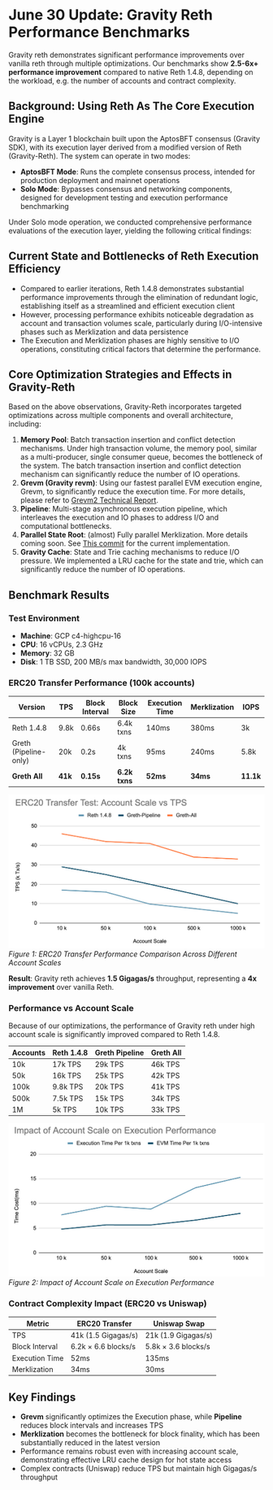 # June 30 Update: Gravity Reth Performance Benchmarks

Gravity reth demonstrates significant performance improvements over vanilla reth through multiple optimizations. Our benchmarks show **2.5-6x+ performance improvement** compared to native Reth 1.4.8, depending on the workload, e.g. the number of accounts and contract complexity.

## Background: Using Reth As The Core Execution Engine

Gravity is a Layer 1 blockchain built upon the AptosBFT consensus (Gravity SDK), with its execution layer derived from a modified version of Reth (Gravity-Reth). The system can operate in two modes:

-   **AptosBFT Mode**: Runs the complete consensus process, intended for production deployment and mainnet operations
-   **Solo Mode**: Bypasses consensus and networking components, designed for development testing and execution performance benchmarking

Under Solo mode operation, we conducted comprehensive performance evaluations of the execution layer, yielding the following critical findings:

## Current State and Bottlenecks of Reth Execution Efficiency

-   Compared to earlier iterations, Reth 1.4.8 demonstrates substantial performance improvements through the elimination of redundant logic, establishing itself as a streamlined and efficient execution client
-   However, processing performance exhibits noticeable degradation as account and transaction volumes scale, particularly during I/O-intensive phases such as Merklization and data persistence
-   The Execution and Merklization phases are highly sensitive to I/O operations, constituting critical factors that determine the performance.

## Core Optimization Strategies and Effects in Gravity-Reth

Based on the above observations, Gravity-Reth incorporates targeted optimizations across multiple components and overall architecture, including:

1. **Memory Pool**: Batch transaction insertion and conflict detection mechanisms. Under high transaction volume, the memory pool, similar as a multi-producer, single consumer queue, becomes the bottleneck of the system. The batch transaction insertion and conflict detection mechanism can significantly reduce the number of IO operations.
2. **Grevm (Gravity revm)**: Using our fastest parallel EVM execution engine, Grevm, to significantly reduce the execution time. For more details, please refer to [Grevm2 Technical Report](https://docs.gravity.xyz/research/grevm2).
3. **Pipeline**: Multi-stage asynchronous execution pipeline, which interleaves the execution and IO phases to address I/O and computational bottlenecks.
4. **Parallel State Root**: (almost) Fully parallel Merklization. More details coming soon. See [This commit](https://github.com/Galxe/gravity-reth/commit/8aa01c593b6ab18559bd58a17c932d97494c37e3) for the current implementation.
5. **Gravity Cache**: State and Trie caching mechanisms to reduce I/O pressure. We implemented a LRU cache for the state and trie, which can significantly reduce the number of IO operations.

## Benchmark Results

### Test Environment

-   **Machine**: GCP c4-highcpu-16
-   **CPU**: 16 vCPUs, 2.3 GHz
-   **Memory**: 32 GB
-   **Disk**: 1 TB SSD, 200 MB/s max bandwidth, 30,000 IOPS

### ERC20 Transfer Performance (100k accounts)

| Version               | TPS     | Block Interval | Block Size    | Execution Time | Merklization | IOPS      |
| --------------------- | ------- | -------------- | ------------- | -------------- | ------------ | --------- |
| Reth 1.4.8            | 9.8k    | 0.66s          | 6.4k txns     | 140ms          | 380ms        | 3k        |
| Greth (Pipeline-only) | 20k     | 0.2s           | 4k txns       | 95ms           | 240ms        | 5.8k      |
| **Greth All**         | **41k** | **0.15s**      | **6.2k txns** | **52ms**       | **34ms**     | **11.1k** |

![](../../assets/erc20-transfer-test.png)
_Figure 1: ERC20 Transfer Performance Comparison Across Different Account Scales_

**Result**: Gravity reth achieves **1.5 Gigagas/s** throughput, representing a **4x improvement** over vanilla Reth.

### Performance vs Account Scale

Because of our optimizations, the performance of Gravity reth under high account scale is significantly improved compared to Reth 1.4.8.

| Accounts | Reth 1.4.8 | Greth Pipeline | Greth All |
| -------- | ---------- | -------------- | --------- |
| 10k      | 17k TPS    | 29k TPS        | 46k TPS   |
| 50k      | 16k TPS    | 25k TPS        | 42k TPS   |
| 100k     | 9.8k TPS   | 20k TPS        | 41k TPS   |
| 500k     | 7.5k TPS   | 15k TPS        | 34k TPS   |
| 1M       | 5k TPS     | 10k TPS        | 33k TPS   |

![](../../assets/account-scale-impact.png)
_Figure 2: Impact of Account Scale on Execution Performance_

### Contract Complexity Impact (ERC20 vs Uniswap)

| Metric         | ERC20 Transfer      | Uniswap Swap        |
| -------------- | ------------------- | ------------------- |
| TPS            | 41k (1.5 Gigagas/s) | 21k (1.9 Gigagas/s) |
| Block Interval | 6.2k × 6.6 blocks/s | 5.8k × 3.6 blocks/s |
| Execution Time | 52ms                | 135ms               |
| Merklization   | 34ms                | 30ms                |

## Key Findings

-   **Grevm** significantly optimizes the Execution phase, while **Pipeline** reduces block intervals and increases TPS
-   **Merklization** becomes the bottleneck for block finality, which has been substantially reduced in the latest version
-   Performance remains robust even with increasing account scale, demonstrating effective LRU cache design for hot state access
-   Complex contracts (Uniswap) reduce TPS but maintain high Gigagas/s throughput
